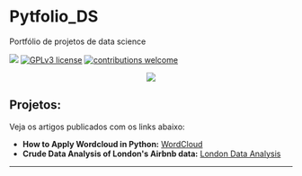 # Pytfolio_DS
Portfólio de projetos de data science


[![](https://img.shields.io/badge/python-3.7+-blue.svg)](https://www.python.org/downloads/release/python-365/) [![GPLv3 license](https://img.shields.io/badge/License-GPLv3-blue.svg)](http://perso.crans.org/besson/LICENSE.html) [![contributions welcome](https://img.shields.io/badge/contributions-welcome-brightgreen.svg?style=flat)](https://github.com/carlosfab/data_science/issues)

<p align="center">
  <img src="images/banner.jpg" >
</p>


## Projetos:
Veja os artigos publicados com os links abaixo:

* **How to Apply Wordcloud in Python:** [WordCloud](https://colab.research.google.com/drive/1NNlYmhw-lRX13lce6rr8jzR4J_q5CHsU)
* **Crude Data Analysis of London's Airbnb data:** [London Data Analysis](https://colab.research.google.com/drive/1vc8mKj7OL-rw1udNtnbbbd7c4Wy-rau-)

---
